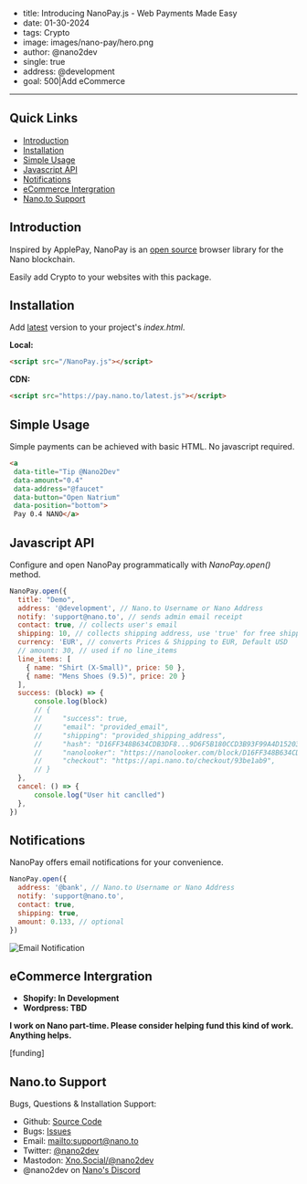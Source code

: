 - title: Introducing NanoPay.js - Web Payments Made Easy
- date: 01-30-2024
- tags: Crypto
- image: images/nano-pay/hero.png
- author: @nano2dev
- single: true
- address: @development
- goal: 500|Add eCommerce

-----

## Quick Links

- [Introduction](#introduction)
- [Installation](#installation)
- [Simple Usage](#simple-usage)
- [Javascript API](#javascript-api)
- [Notifications](#notifications)
- [eCommerce Intergration](#e-commerce-intergration)
- [Nano.to Support](#support)

## Introduction

Inspired by ApplePay, NanoPay is an [open source](https://github.com/fwd/nano-pay) browser library for the Nano blockchain. 

Easily add Crypto to your websites with this package. 

## Installation

Add [latest](https://raw.githubusercontent.com/fwd/nano-pay/master/latest.js) version to your project's *index.html*.

**Local:**
```html
<script src="/NanoPay.js"></script>
```

**CDN:**
```html
<script src="https://pay.nano.to/latest.js"></script>
```

## Simple Usage

Simple payments can be achieved with basic HTML. No javascript required. 

```html
<a 
 data-title="Tip @Nano2Dev" 
 data-amount="0.4" 
 data-address="@faucet" 
 data-button="Open Natrium" 
 data-position="bottom">
 Pay 0.4 NANO</a>
```

## Javascript API

Configure and open NanoPay programmatically with *NanoPay.open()* method.

```javascript
NanoPay.open({ 
  title: "Demo",
  address: '@development', // Nano.to Username or Nano Address
  notify: 'support@nano.to', // sends admin email receipt
  contact: true, // collects user's email
  shipping: 10, // collects shipping address, use 'true' for free shipping
  currency: 'EUR', // converts Prices & Shipping to EUR, Default USD
  // amount: 30, // used if no line_items
  line_items: [
    { name: "Shirt (X-Small)", price: 50 }, 
    { name: "Mens Shoes (9.5)", price: 20 }
  ],
  success: (block) => {
      console.log(block)
      // {
      //     "success": true,
      //     "email": "provided_email",
      //     "shipping": "provided_shipping_address",
      //     "hash": "D16FF348B634CDB3DF8...9D6F5B180CCD3B93F99A4D15203",
      //     "nanolooker": "https://nanolooker.com/block/D16FF348B634CDB3DF8...9D6F5B180CCD3B93F99A4D15203"
      //     "checkout": "https://api.nano.to/checkout/93be1ab9",
      // }
  },
  cancel: () => {
      console.log("User hit canclled")
  },
})
```

## Notifications

NanoPay offers email notifications for your convenience. 

```javascript
NanoPay.open({ 
  address: '@bank', // Nano.to Username or Nano Address
  notify: 'support@nano.to',
  contact: true,
  shipping: true,
  amount: 0.133, // optional
})
```

![Email Notification](../../images/nano-pay/email.png)

## eCommerce Intergration

- **Shopify: In Development**
- **Wordpress: TBD**

**I work on Nano part-time. Please consider helping fund this kind of work. Anything helps.**

[funding]

## Nano.to Support

Bugs, Questions & Installation Support:

- Github: [Source Code](https://github.com/fwd/nano-pay)
- Bugs: [Issues](https://github.com/fwd/nano-pay/issues)
- Email: [mailto:support@nano.to](support@nano.to)
- Twitter: [@nano2dev](https://twitter.com/nano2dev)
- Mastodon: [Xno.Social/@nano2dev](https://xno.social/@nano2dev)
- @nano2dev on [Nano's Discord](https://discord.com/invite/RNAE2R9) 
